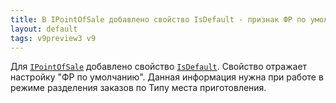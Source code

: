 ```yaml
---
title: В IPointOfSale добавлено свойство IsDefault - признак ФР по умолчанию
layout: default
tags: v9preview3 v9
---
```


Для [`IPointOfSale`](https://iiko.github.io/front.api.sdk/v9/html/T_Resto_Front_Api_Data_Organization_IPointOfSale.htm) добавлено свойство [`IsDefault`](https://iiko.github.io/front.api.sdk/v9/html/P_Resto_Front_Api_Data_Organization_IPointOfSale_IsDefault.htm).
Свойство отражает настройку "ФР по умолчанию".
Данная информация нужна при работе в режиме разделения заказов по Типу места приготовления.
